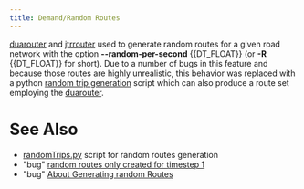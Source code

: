 ```yaml
---
title: Demand/Random Routes
---
```


[duarouter](../duarouter.md) and [jtrrouter](../jtrrouter.md)
used to generate random routes for a given road network with the option
**--random-per-second** {{DT_FLOAT}} (or **-R** {{DT_FLOAT}} for short). Due to a number of bugs in this feature and because
those routes are highly unrealistic, this behavior was replaced with a
python [random trip generation](../Tools/Trip.md#randomtripspy)
script which can also produce a route set employing the
[duarouter](../duarouter.md).

# See Also

- [randomTrips.py](../Tools/Trip.md#randomtripspy) script for random routes generation
- "bug" [random routes only created for timestep 1](http://sourceforge.net/tracker/?func=detail&aid=1914360&group_id=45607&atid=443421)
- "bug" [About Generating random Routes](http://sourceforge.net/tracker/?func=detail&aid=2746763&group_id=45607&atid=443421)